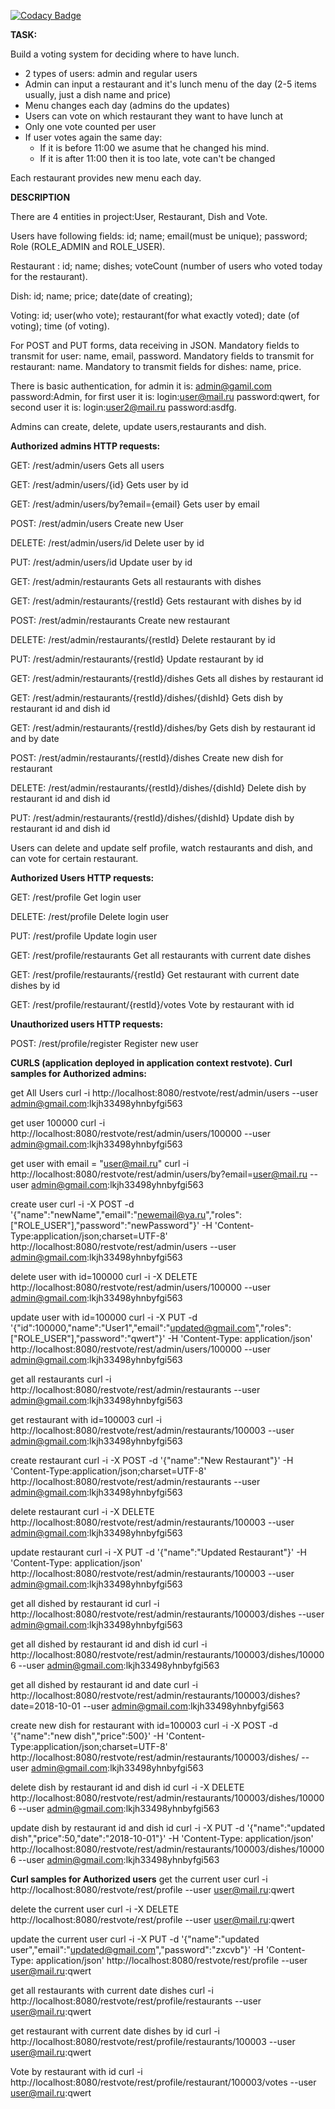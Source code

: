 
[![Codacy Badge](https://api.codacy.com/project/badge/Grade/217824fe0337460f8f055f65ae4465de)](https://app.codacy.com/app/zippospb/restVote?utm_source=github.com&utm_medium=referral&utm_content=zippospb/restVote&utm_campaign=Badge_Grade_Dashboard)

**TASK:**

Build a voting system for deciding where to have lunch.

 * 2 types of users: admin and regular users
 * Admin can input a restaurant and it's lunch menu of the day (2-5 items usually, just a dish name and price)
 * Menu changes each day (admins do the updates)
 * Users can vote on which restaurant they want to have lunch at
 * Only one vote counted per user
 * If user votes again the same day:
    - If it is before 11:00 we asume that he changed his mind.
    - If it is after 11:00 then it is too late, vote can't be changed

Each restaurant provides new menu each day.

**DESCRIPTION**

There are 4 entities in project:User, Restaurant, Dish and Vote.

Users have following fields: id; name; email(must be unique); password; Role (ROLE_ADMIN and ROLE_USER).

Restaurant : id; name; dishes; voteCount (number of users who voted today for the restaurant).

Dish: id; name; price; date(date of creating);

Voting: id; user(who vote); restaurant(for what exactly voted); date (of voting); time (of voting).

For POST and PUT forms, data receiving in JSON. Mandatory fields to transmit for user: name, email, password. Mandatory fields to transmit for restaurant: name. Mandatory to transmit fields for dishes: name, price.

There is basic authentication, for admin it is: admin@gamil.com password:Admin, for first user it is: login:user@mail.ru password:qwert, for second user it is: login:user2@mail.ru password:asdfg.

Admins can create, delete, update users,restaurants and dish.

**Authorized admins HTTP requests:**

GET:    /rest/admin/users Gets all users

GET:    /rest/admin/users/{id} Gets user by id

GET:    /rest/admin/users/by?email={email} Gets user by email

POST:   /rest/admin/users Create new User

DELETE: /rest/admin/users/id Delete user by id

PUT:    /rest/admin/users/id Update user by id

GET:    /rest/admin/restaurants Gets all restaurants with dishes

GET:    /rest/admin/restaurants/{restId} Gets restaurant with dishes by id

POST:   /rest/admin/restaurants Create new restaurant

DELETE: /rest/admin/restaurants/{restId} Delete restaurant by id

PUT:    /rest/admin/restaurants/{restId} Update restaurant by id

GET:    /rest/admin/restaurants/{restId}/dishes Gets all dishes by restaurant id

GET:    /rest/admin/restaurants/{restId}/dishes/{dishId} Gets dish by restaurant id and dish id

GET:    /rest/admin/restaurants/{restId}/dishes/by Gets dish by restaurant id and by date

POST:   /rest/admin/restaurants/{restId}/dishes Create new dish for restaurant

DELETE: /rest/admin/restaurants/{restId}/dishes/{dishId} Delete dish by restaurant id and dish id

PUT:    /rest/admin/restaurants/{restId}/dishes/{dishId} Update dish by restaurant id and dish id

Users can delete and update self profile, watch restaurants and dish, and can vote for certain restaurant.

**Authorized Users HTTP requests:**

GET:    /rest/profile Get login user

DELETE: /rest/profile Delete login user

PUT:    /rest/profile Update login user

GET:    /rest/profile/restaurants Get all restaurants with current date dishes

GET:    /rest/profile/restaurants/{restId} Get restaurant with current date dishes by id

GET:    /rest/profile/restaurant/{restId}/votes Vote by restaurant with id

**Unauthorized users HTTP requests:**

POST:   /rest/profile/register Register new user

**CURLS
(application deployed in application context restvote).
Curl samples for Authorized admins:**

get All Users
curl -i http://localhost:8080/restvote/rest/admin/users --user admin@gmail.com:lkjh33498yhnbyfgi563

get user 100000
curl -i http://localhost:8080/restvote/rest/admin/users/100000 --user admin@gmail.com:lkjh33498yhnbyfgi563

get user with email = "user@mail.ru"
curl -i http://localhost:8080/restvote/rest/admin/users/by?email=user@mail.ru --user admin@gmail.com:lkjh33498yhnbyfgi563

create user
curl -i -X POST -d '{"name":"newName","email":"newemail@ya.ru","roles":["ROLE_USER"],"password":"newPassword"}' -H 'Content-Type:application/json;charset=UTF-8' http://localhost:8080/restvote/rest/admin/users --user admin@gmail.com:lkjh33498yhnbyfgi563

delete user with id=100000
curl -i -X DELETE http://localhost:8080/restvote/rest/admin/users/100000 --user admin@gmail.com:lkjh33498yhnbyfgi563

update user with id=100000
curl -i -X PUT -d '{"id":100000,"name":"User1","email":"updated@gmail.com","roles":["ROLE_USER"],"password":"qwert"}' -H 'Content-Type: application/json' http://localhost:8080/restvote/rest/admin/users/100000 --user admin@gmail.com:lkjh33498yhnbyfgi563

get all restaurants
curl -i http://localhost:8080/restvote/rest/admin/restaurants --user admin@gmail.com:lkjh33498yhnbyfgi563

get restaurant with id=100003
curl -i http://localhost:8080/restvote/rest/admin/restaurants/100003 --user admin@gmail.com:lkjh33498yhnbyfgi563

create restaurant
curl -i -X POST -d '{"name":"New Restaurant"}' -H 'Content-Type:application/json;charset=UTF-8' http://localhost:8080/restvote/rest/admin/restaurants --user admin@gmail.com:lkjh33498yhnbyfgi563

delete restaurant
curl -i -X DELETE http://localhost:8080/restvote/rest/admin/restaurants/100003 --user admin@gmail.com:lkjh33498yhnbyfgi563

update restaurant
curl -i -X PUT -d '{"name":"Updated Restaurant"}' -H 'Content-Type: application/json' http://localhost:8080/restvote/rest/admin/restaurants/100003 --user admin@gmail.com:lkjh33498yhnbyfgi563

get all dished by restaurant id
curl -i http://localhost:8080/restvote/rest/admin/restaurants/100003/dishes --user admin@gmail.com:lkjh33498yhnbyfgi563

get all dished by restaurant id and dish id
curl -i http://localhost:8080/restvote/rest/admin/restaurants/100003/dishes/100006 --user admin@gmail.com:lkjh33498yhnbyfgi563

get all dished by restaurant id and date
curl -i http://localhost:8080/restvote/rest/admin/restaurants/100003/dishes?date=2018-10-01 --user admin@gmail.com:lkjh33498yhnbyfgi563

create new dish for restaurant with id=100003
curl -i -X POST -d '{"name":"new dish","price":500}' -H 'Content-Type:application/json;charset=UTF-8' http://localhost:8080/restvote/rest/admin/restaurants/100003/dishes/ --user admin@gmail.com:lkjh33498yhnbyfgi563

delete dish by restaurant id and dish id
curl -i -X DELETE http://localhost:8080/restvote/rest/admin/restaurants/100003/dishes/100006 --user admin@gmail.com:lkjh33498yhnbyfgi563

update dish by restaurant id and dish id
curl -i -X PUT -d '{"name":"updated dish","price":50,"date":"2018-10-01"}' -H 'Content-Type: application/json' http://localhost:8080/restvote/rest/admin/restaurants/100003/dishes/100006 --user admin@gmail.com:lkjh33498yhnbyfgi563

**Curl samples for Authorized users**
get the current user
curl -i http://localhost:8080/restvote/rest/profile --user user@mail.ru:qwert

delete the current user
curl -i -X DELETE http://localhost:8080/restvote/rest/profile --user user@mail.ru:qwert

update the current user
curl -i -X PUT -d '{"name":"updated user","email":"updated@gmail.com","password":"zxcvb"}' -H 'Content-Type: application/json' http://localhost:8080/restvote/rest/profile --user user@mail.ru:qwert

get all restaurants with current date dishes
curl -i http://localhost:8080/restvote/rest/profile/restaurants --user user@mail.ru:qwert

get restaurant with current date dishes by id
curl -i http://localhost:8080/restvote/rest/profile/restaurants/100003 --user user@mail.ru:qwert

Vote by restaurant with id
curl -i http://localhost:8080/restvote/rest/profile/restaurant/100003/votes  --user user@mail.ru:qwert